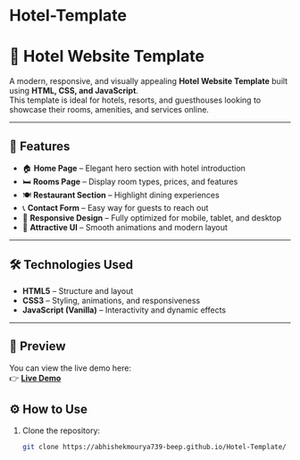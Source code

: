 # Hotel-Template
# 🏨 Hotel Website Template

A modern, responsive, and visually appealing **Hotel Website Template** built using **HTML, CSS, and JavaScript**.  
This template is ideal for hotels, resorts, and guesthouses looking to showcase their rooms, amenities, and services online.

---

## 🚀 Features

- 🏠 **Home Page** – Elegant hero section with hotel introduction  
- 🛏️ **Rooms Page** – Display room types, prices, and features  
- 🍽️ **Restaurant Section** – Highlight dining experiences  
- 📞 **Contact Form** – Easy way for guests to reach out  
- 📱 **Responsive Design** – Fully optimized for mobile, tablet, and desktop  
- 🌙 **Attractive UI** – Smooth animations and modern layout  

---

## 🛠️ Technologies Used

- **HTML5** – Structure and layout  
- **CSS3** – Styling, animations, and responsiveness  
- **JavaScript (Vanilla)** – Interactivity and dynamic effects  

---

## 📸 Preview

You can view the live demo here:  
👉 **[Live Demo](https://abhishekmourya739-beep.github.io/Hotel-Template/)**  



## ⚙️ How to Use

1. Clone the repository:
   ```bash
   git clone https://abhishekmourya739-beep.github.io/Hotel-Template/

